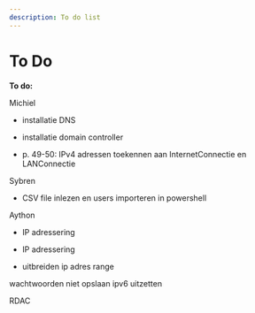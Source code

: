 ```yaml
---
description: To do list
---
```


# To Do

**To do:**

Michiel

* installatie DNS
* installatie domain controller



* p. 49-50: IPv4 adressen toekennen aan InternetConnectie en LANConnectie

Sybren

* CSV file inlezen en users importeren in powershell



Aython

* IP adressering





* IP adressering
* uitbreiden ip adres range









wachtwoorden niet opslaan ipv6 uitzetten



RDAC

